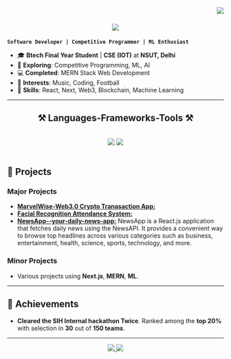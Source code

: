 <img align="right" src="https://visitor-badge.laobi.icu/badge?page_id=utkarshanand07.utkarshanand07" />

<h1 align="center">
    <img src="https://readme-typing-svg.herokuapp.com/?font=Righteous&size=35&center=true&vCenter=true&width=500&height=70&duration=4000&lines=Hi+There!+👋;+I'm+Utkarsh+Anand!;" />
</h1>

**`Software Developer | Competitive Programmer | ML Enthusiast`**

- 🎓 **Btech Final Year Student** | **CSE (IOT)** at **NSUT, Delhi**
- 🌱 **Exploring**: Competitive Programming, ML, AI
- 💻 **Completed**: MERN Stack Web Development
- 🎵 **Interests**: Music, Coding, Football
- 💼 **Skills**: React, Next, Web3, Blockchain, Machine Learning

---
 
<h2 align="center">⚒️ Languages-Frameworks-Tools ⚒️</h2>
<br/>
<div align="center">
    <img src="https://skillicons.dev/icons?i=react,bootstrap,mui,html,css,vscode,github,figma,tailwind,git,react native" />
    <img src="https://skillicons.dev/icons?i=nodejs,python,javascript,typescript,express,firebase,mongodb,c,java,nextjs,mysql,streamlit,cleark" /><br>
</div>

<br/>

## 🔭 Projects

### Major Projects
- **[MarvelWise-Web3.0 Crypto Tranasaction App:](https://github.com/utkarshanand07/MarvelWise-Web3.0-Crypto-Transaction-App)** 
- **[Facial Recognition Attendance System:](https://github.com/utkarshanand07/Facial-Recognition-Attendance-System)** 
- **[NewsApp--your-daily-news-app:](https://github.com/Makkohli/NewsApp---your-daily-news-app)** NewsApp is a React.js application that fetches daily news using the NewsAPI. It provides a convenient way to browse top headlines across various categories such as business, entertainment, health, science, sports, technology, and more.

### Minor Projects
- Various projects using **Next.js**, **MERN**, **ML**.
---

## 🌟 Achievements
- **Cleared the SIH Internal hackathon Twice**. Ranked among the **top 20%** with selection in **30** out of **150 teams**.

---
<div align="center">
<a href="mailto:utkarshanand7903@gmail.com">
    <img src="https://img.shields.io/badge/Gmail-333333?style=for-the-badge&logo=gmail&logoColor=red" />
</a>
<a href="https://www.linkedin.com/in/utkarsh-anand-b2277925b/" target="_blank">
    <img src="https://img.shields.io/badge/LinkedIn-0077B5?style=for-the-badge&logo=linkedin&logoColor=white" />
</a>
</div>

